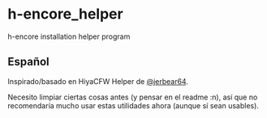 # h-encore_helper
h-encore installation helper program

## Español
Inspirado/basado en HiyaCFW Helper de [@jerbear64](https://github.com/jerbear64).

Necesito limpiar ciertas cosas antes (y pensar en el readme :n), así que no recomendaría mucho usar estas utilidades ahora (aunque sí sean usables).
